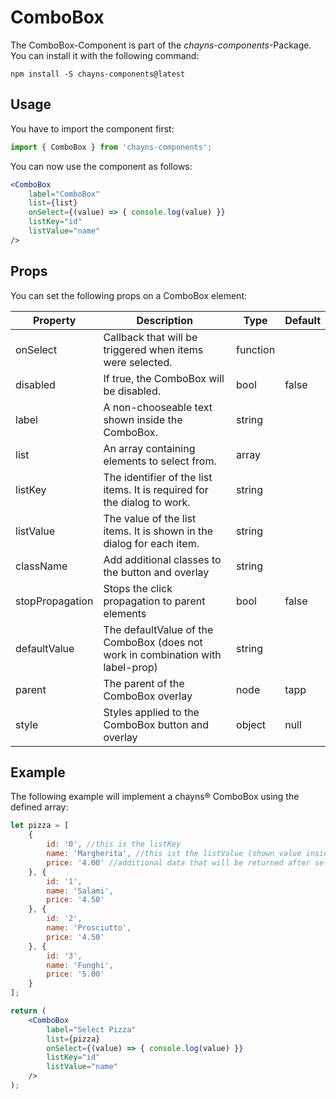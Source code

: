 # ComboBox #

The ComboBox-Component is part of the *chayns-components*-Package. You can install it with the following command:

    npm install -S chayns-components@latest


## Usage ##

You have to import the component first:

```jsx harmony
import { ComboBox } from 'chayns-components';
```

You can now use the component as follows:

```jsx harmony
<ComboBox
    label="ComboBox"
    list={list}
    onSelect={(value) => { console.log(value) }}
    listKey="id"
    listValue="name"
/>
```


## Props ##

You can set the following props on a ComboBox element:

| Property        | Description                                                                                   | Type     | Default |
|-----------------|-----------------------------------------------------------------------------------------------|----------|---------|
| onSelect        | Callback that will be triggered when items were selected.                                     | function |         |
| disabled        | If true, the ComboBox will be disabled.                                                       | bool     | false   |
| label           | A non-chooseable text shown inside the ComboBox.                                              | string   |         |
| list            | An array containing elements to select from.                                                  | array    |         |
| listKey         | The identifier of the list items. It is required for the dialog to work.                      | string   |         |
| listValue       | The value of the list items. It is shown in the dialog for each item.                         | string   |         |
| className       | Add additional classes to the button and overlay                                              | string   |         |
| stopPropagation | Stops the click propagation to parent elements                                                | bool     | false   |
| defaultValue    | The defaultValue of the ComboBox (does not work in combination with label-prop)               | string   |         |
| parent          | The parent of the ComboBox overlay                                                            | node     | tapp    |
| style           | Styles applied to the ComboBox button and overlay                                             | object   | null    |


## Example ##

The following example will implement a chayns® ComboBox using the defined array:
```jsx harmony
let pizza = [
    {
        id: '0', //this is the listKey
        name: 'Margherita', //this ist the listValue (shown value inside the dialog)
        price: '4.00' //additional data that will be returned after selection
    }, {
        id: '1',
        name: 'Salami',
        price: '4.50'
    }, {
        id: '2',
        name: 'Prosciutto',
        price: '4.50'
    }, {
        id: '3',
        name: 'Funghi',
        price: '5.00'
    }
];

return (
    <ComboBox
        label="Select Pizza"
        list={pizza}
        onSelect={(value) => { console.log(value) }}
        listKey="id"
        listValue="name"
    />
);
```
